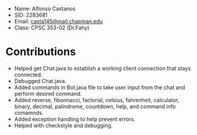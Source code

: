 * Name: Alfonso Castanos
* SID: 2283681
* Email: casta145@mail.chapman.edu
* Class: CPSC 353-02 (Dr.Fahy)

# Contributions 
* Helped get Chat.java to establish a working client connection that stays connected.
* Debugged Chat.java.
* Added commands in Bot.java file to take user input from the chat and perform desired command.
* Added reverse, fibonnacci, factorial, celsius, fahrenheit, calculator, binary, decimal, palindrome, countdown, help, and command info comamnds.
* Added exception handling to help prevent errors.
* Helped with checkstyle and debugging.
